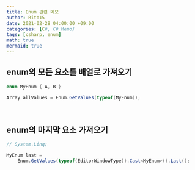 ```yaml
---
title: Enum 관련 메모
author: Rito15
date: 2021-02-28 04:00:00 +09:00
categories: [C#, C# Memo]
tags: [csharp, enum]
math: true
mermaid: true
---
```


## enum의 모든 요소를 배열로 가져오기

```cs
enum MyEnum { A, B }

Array allValues = Enum.GetValues(typeof(MyEnum));
```

<br>

## enum의 마지막 요소 가져오기

```cs
// System.Linq;

MyEnum last = 
    Enum.GetValues(typeof(EditorWindowType)).Cast<MyEnum>().Last();
```